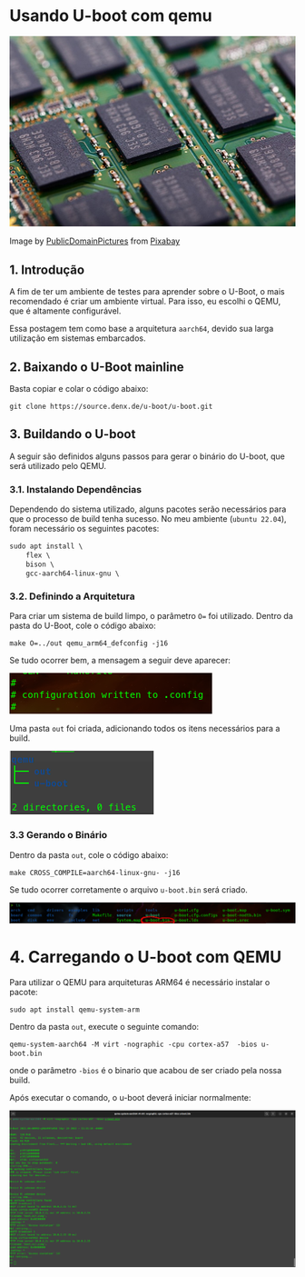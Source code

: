 # Usando U-boot com qemu

![qemu](../../../images/u-boot_qemu/u-boot_qemu.jpg)

Image by <a href="https://pixabay.com/users/publicdomainpictures-14/?utm_source=link-attribution&amp;utm_medium=referral&amp;utm_campaign=image&amp;utm_content=22098">PublicDomainPictures</a> from <a href="https://pixabay.com/?utm_source=link-attribution&amp;utm_medium=referral&amp;utm_campaign=image&amp;utm_content=22098">Pixabay</a>


## 1. Introdução

A fim de ter um ambiente de testes para aprender sobre o U-Boot, o mais recomendado é criar um ambiente virtual. Para isso, eu escolhi o QEMU, que é altamente configurável.

Essa postagem tem como base a arquitetura `aarch64`, devido sua larga utilização em sistemas embarcados.

## 2. Baixando o U-Boot mainline

Basta copiar e colar o código abaixo: 

```
git clone https://source.denx.de/u-boot/u-boot.git
```

## 3. Buildando o U-boot

A seguir são definidos alguns passos para gerar o binário do U-boot, que será utilizado pelo QEMU.

### 3.1. Instalando Dependências

Dependendo do sistema utilizado, alguns pacotes serão necessários para que o processo de build tenha sucesso. No meu ambiente (`ubuntu 22.04`), foram necessário os seguintes pacotes:

```
sudo apt install \
    flex \
    bison \
    gcc-aarch64-linux-gnu \
```

### 3.2. Definindo a Arquitetura

Para criar um sistema de build limpo, o parâmetro `O=` foi utilizado. Dentro da pasta do U-Boot, cole o código abaixo:

```
make O=../out qemu_arm64_defconfig -j16
```

Se tudo ocorrer bem, a mensagem a seguir deve aparecer:

![qemu](../../../images/u-boot_qemu/make_res_1.png)

Uma pasta `out` foi criada, adicionando todos os itens necessários para a build.

![qemu](../../../images/u-boot_qemu/tree_res_2.png)

### 3.3 Gerando o Binário

Dentro da pasta `out`, cole o código abaixo:

```
make CROSS_COMPILE=aarch64-linux-gnu- -j16
```

Se tudo ocorrer corretamente o arquivo `u-boot.bin` será criado.

![qemu](../../../images/u-boot_qemu/bin_res_3.png)

# 4. Carregando o U-boot com QEMU

Para utilizar o QEMU para arquiteturas ARM64 é necessário instalar o pacote:

```
sudo apt install qemu-system-arm
```

Dentro da pasta `out`, execute o seguinte comando:

```
qemu-system-aarch64 -M virt -nographic -cpu cortex-a57  -bios u-boot.bin
```

onde o parâmetro `-bios` é o binario que acabou de ser criado pela nossa build.

Após executar o comando, o u-boot deverá iniciar normalmente:

![qemu](../../../images/u-boot_qemu/final_res-4.png)